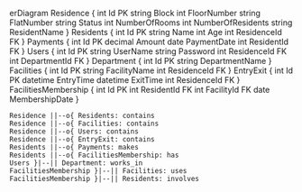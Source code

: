 erDiagram
    Residence {
        int Id PK
        string Block
        int FloorNumber
        string FlatNumber
        string Status
        int NumberOfRooms
        int NumberOfResidents
        string ResidentName
    }
    Residents {
        int Id PK
        string Name
        int Age
        int ResidenceId FK
    }
    Payments {
        int Id PK
        decimal Amount
        date PaymentDate
        int ResidentId FK
    }
    Users {
        int Id PK
        string UserName
        string Password
        int ResidenceId FK
        int DepartmentId FK
    }
    Department {
        int Id PK
        string DepartmentName
    }
    Facilities {
        int Id PK
        string FacilityName
        int ResidenceId FK
    }
    EntryExit {
        int Id PK
        datetime EntryTime
        datetime ExitTime
        int ResidenceId FK
    }
    FacilitiesMembership {
        int Id PK
        int ResidentId FK
        int FacilityId FK
        date MembershipDate
    }

    Residence ||--o{ Residents: contains
    Residence ||--o{ Facilities: contains
    Residence ||--o{ Users: contains
    Residence ||--o{ EntryExit: contains
    Residents ||--o{ Payments: makes
    Residents ||--o{ FacilitiesMembership: has
    Users }|--|| Department: works_in
    FacilitiesMembership }|--|| Facilities: uses
    FacilitiesMembership }|--|| Residents: involves
